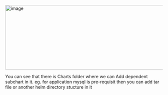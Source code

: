 <img width="626" height="207" alt="image" src="https://github.com/user-attachments/assets/b1a55171-e7fd-4468-852f-acaff25be62a" />

You can see that there is Charts folder where we can Add dependent subchart in it. eg. for application mysql is pre-requisit then you can add tar file or another helm directory stucture in it
